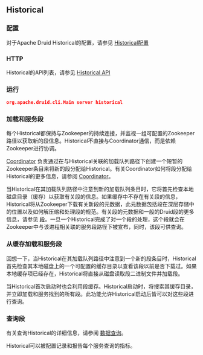 <!-- toc -->

<script async src="https://pagead2.googlesyndication.com/pagead/js/adsbygoogle.js"></script>
<ins class="adsbygoogle"
     style="display:block; text-align:center;"
     data-ad-layout="in-article"
     data-ad-format="fluid"
     data-ad-client="ca-pub-8828078415045620"
     data-ad-slot="7586680510"></ins>
<script>
     (adsbygoogle = window.adsbygoogle || []).push({});
</script>

## Historical
### 配置
对于Apache Druid Historical的配置，请参见 [Historical配置](../Configuration/configuration.md#Historical)

### HTTP
Historical的API列表，请参见 [Historical API](../Operations/api.md#Historical)

### 运行
```json
org.apache.druid.cli.Main server historical
```

### 加载和服务段

每个Historical都保持与Zookeeper的持续连接，并监视一组可配置的Zookeeper路径以获取新的段信息。Historical不直接与Coordinator通信，而是依赖Zookeeper进行协调。

[Coordinator](./Coordinator.md) 负责通过在与Historical关联的加载队列路径下创建一个短暂的Zookeeper条目来将新的段分配给Historical。有关Coordinator如何将段分配给Historical的更多信息，请参阅 [Coordinator](./Coordinator.md)。

当Historical在其加载队列路径中注意到新的加载队列条目时，它将首先检查本地磁盘目录（缓存）以获取有关段的信息。如果缓存中不存在有关段的信息，Historical将从Zookeeper下载有关新段的元数据，此元数据包括段在深层存储中的位置以及如何解压缩和处理段的规范。有关段的元数据和一般的Druid段的更多信息，请参见 [段](./Segments.md)。一旦一个Historical完成了对一个段的处理，这个段就会在Zookeeper中与该进程相关联的服务段路径下被宣布，同时，该段可供查询。

### 从缓存加载和服务段

回想一下，当Historical在其加载队列路径中注意到一个新的段条目时，Historical首先检查其本地磁盘上的一个可配置的缓存目录以查看该段以前是否下载过。如果本地缓存项已经存在，Historical将直接从磁盘读取段二进制文件并加载段。

当Historical首次启动时也会利用段缓存。Historical启动时，将搜索其缓存目录，并立即加载和服务找到的所有段。此功能允许Historical启动后皆可以对这些段进行查询。

### 查询段

有关查询Historical的详细信息，请参阅 [数据查询](../querying/makeNativeQueries.md)。

Historical可以被配置记录和报告每个服务查询的指标。